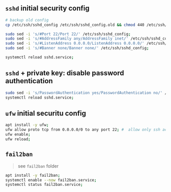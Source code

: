 ## `sshd` initial security config
```sh
# backup old config
cp /etc/ssh/sshd_config /etc/ssh/sshd_config.old && chmod 440 /etc/ssh/sshd_config.old;

sudo sed -i 's/#Port 22/Port 22/' /etc/ssh/sshd_config;
sudo sed -i 's/#AddressFamily any/AddressFamily inet/' /etc/ssh/sshd_config;
sudo sed -i 's/#ListenAddress 0.0.0.0/ListenAddress 0.0.0.0/' /etc/ssh/sshd_config;
sudo sed -i 's/#Banner none/Banner none/' /etc/ssh/sshd_config;

systemctl reload sshd.service;
```

## `sshd` + private key: disable password authentication
```sh
sudo sed -i 's/PasswordAuthentication yes/PasswordAuthentication no/' /etc/ssh/sshd_config;
systemctl reload sshd.service;
```

## `ufw` initial securitu config
```sh
apt install -y ufw;
ufw allow proto tcp from 0.0.0.0/0 to any port 22; #  allow only ssh access (ipv4)
ufw enable;
ufw reload;
```

## `fail2ban`
> see `fail2ban` folder
```sh
apt install -y fail2ban;
systemctl enable --now fail2ban.service;
systemctl status fail2ban.service;
```
